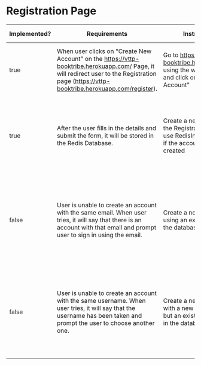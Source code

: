 # Registration Page

<table><thead><tr><th data-type="checkbox">Implemented?</th><th>Requirements</th><th>Instructions</th><th>Expected Results</th></tr></thead><tbody><tr><td>true</td><td>When user clicks on "Create New Account" on the <a href="https://vttp-booktribe.herokuapp.com/">https://vttp-booktribe.herokuapp.com/</a> Page, it will redirect user to the Registration page (<a href="https://vttp-booktribe.herokuapp.com/register">https://vttp-booktribe.herokuapp.com/register</a>).</td><td>Go to <a href="https://vttp-booktribe.herokuapp.com/">https://vttp-booktribe.herokuapp.com/</a> using the web browser and click on "Create New Account"</td><td>User will be redirected to the Registration page to create their account</td></tr><tr><td>true</td><td>After the user fills in the details and submit the form, it will be stored in the Redis Database.</td><td>Create a new account on the Registration page and use RedisInsight to check if the account has been created</td><td>RedisInsight will show that the new account has been created and is now stored in the cloud.</td></tr><tr><td>false</td><td>User is unable to create an account with the same email. When user tries, it will say that there is an account with that email and prompt user to sign in using the email.</td><td>Create a new account using an existing email in the database</td><td>There will be an alert indicating that the email already exists and prompts the user to go to the Login page to login.</td></tr><tr><td>false</td><td>User is unable to create an account with the same username. When user tries, it will say that the username has been taken and prompt the user to choose another one.</td><td>Create a new account with a new email address but an existing username in the database</td><td>There will be an alert indicating that the username already exists and prompts the user to choose another username.</td></tr></tbody></table>
